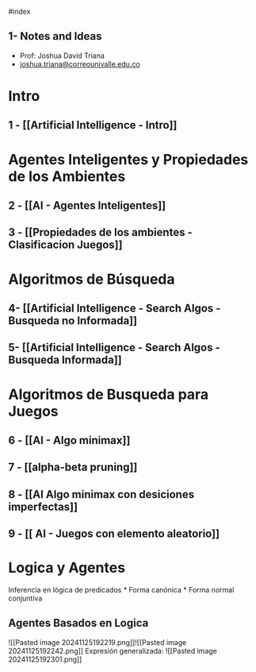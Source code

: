 #index
## 1- Notes and Ideas
+ Prof: Joshua David Triana
+ joshua.triana@correounivalle.edu.co
#  Intro
## 1 - [[Artificial Intelligence - Intro]]

# Agentes Inteligentes y Propiedades de los Ambientes
## 2 - [[AI - Agentes Inteligentes]]
## 3 - [[Propiedades de los ambientes - Clasificacion Juegos]]

# Algoritmos de Búsqueda
## 4- [[Artificial Intelligence - Search Algos - Busqueda no Informada]]
## 5- [[Artificial Intelligence - Search Algos -  Busqueda Informada]] 

# Algoritmos de Busqueda para Juegos

## 6 - [[AI - Algo minimax]]
## 7 - [[alpha-beta pruning]]

## 8 - [[AI Algo minimax con desiciones imperfectas]]
## 9 - [[ AI - Juegos con elemento aleatorio]]

# Logica y Agentes
Inferencia en lógica de predicados * Forma canónica * Forma normal conjuntiva

## Agentes Basados en Logica
![[Pasted image 20241125192219.png]]![[Pasted image 20241125192242.png]]
Expresión generalizada:
![[Pasted image 20241125192301.png]]